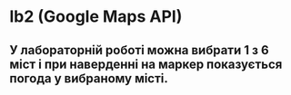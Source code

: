 # lb2 (Google Maps API)

## У лабораторній роботі можна вибрати 1 з 6 міст і при наверденні на маркер показується погода у вибраному місті.
